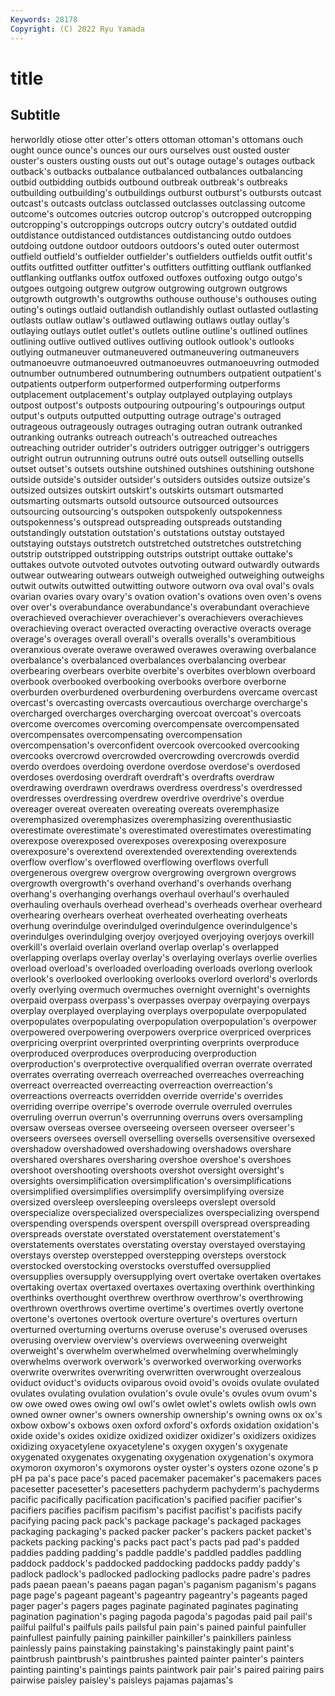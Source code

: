 ```yaml
---
Keywords: 28178
Copyright: (C) 2022 Ryu Yamada
---
```



# title

## Subtitle
herworldly otiose otter otter's otters
ottoman ottoman's ottomans ouch ought ounce ounce's ounces our ours
ourselves oust ousted ouster ouster's ousters ousting ousts out out's
outage outage's outages outback outback's outbacks outbalance outbalanced outbalances outbalancing
outbid outbidding outbids outbound outbreak outbreak's outbreaks outbuilding outbuilding's outbuildings
outburst outburst's outbursts outcast outcast's outcasts outclass outclassed outclasses outclassing
outcome outcome's outcomes outcries outcrop outcrop's outcropped outcropping outcropping's outcroppings
outcrops outcry outcry's outdated outdid outdistance outdistanced outdistances outdistancing outdo
outdoes outdoing outdone outdoor outdoors outdoors's outed outer outermost outfield
outfield's outfielder outfielder's outfielders outfields outfit outfit's outfits outfitted outfitter
outfitter's outfitters outfitting outflank outflanked outflanking outflanks outfox outfoxed outfoxes
outfoxing outgo outgo's outgoes outgoing outgrew outgrow outgrowing outgrown outgrows
outgrowth outgrowth's outgrowths outhouse outhouse's outhouses outing outing's outings outlaid
outlandish outlandishly outlast outlasted outlasting outlasts outlaw outlaw's outlawed outlawing
outlaws outlay outlay's outlaying outlays outlet outlet's outlets outline outline's
outlined outlines outlining outlive outlived outlives outliving outlook outlook's outlooks
outlying outmaneuver outmaneuvered outmaneuvering outmaneuvers outmanoeuvre outmanoeuvred outmanoeuvres outmanoeuvring outmoded
outnumber outnumbered outnumbering outnumbers outpatient outpatient's outpatients outperform outperformed outperforming
outperforms outplacement outplacement's outplay outplayed outplaying outplays outpost outpost's outposts
outpouring outpouring's outpourings output output's outputs outputted outputting outrage outrage's
outraged outrageous outrageously outrages outraging outran outrank outranked outranking outranks
outreach outreach's outreached outreaches outreaching outrider outrider's outriders outrigger outrigger's
outriggers outright outrun outrunning outruns outré outs outsell outselling outsells
outset outset's outsets outshine outshined outshines outshining outshone outside outside's
outsider outsider's outsiders outsides outsize outsize's outsized outsizes outskirt outskirt's
outskirts outsmart outsmarted outsmarting outsmarts outsold outsource outsourced outsources outsourcing
outsourcing's outspoken outspokenly outspokenness outspokenness's outspread outspreading outspreads outstanding outstandingly
outstation outstation's outstations outstay outstayed outstaying outstays outstretch outstretched outstretches
outstretching outstrip outstripped outstripping outstrips outstript outtake outtake's outtakes outvote
outvoted outvotes outvoting outward outwardly outwards outwear outwearing outwears outweigh
outweighed outweighing outweighs outwit outwits outwitted outwitting outwore outworn ova
oval oval's ovals ovarian ovaries ovary ovary's ovation ovation's ovations
oven oven's ovens over over's overabundance overabundance's overabundant overachieve overachieved
overachiever overachiever's overachievers overachieves overachieving overact overacted overacting overactive overacts
overage overage's overages overall overall's overalls overalls's overambitious overanxious overate
overawe overawed overawes overawing overbalance overbalance's overbalanced overbalances overbalancing overbear
overbearing overbears overbite overbite's overbites overblown overboard overbook overbooked overbooking
overbooks overbore overborne overburden overburdened overburdening overburdens overcame overcast overcast's
overcasting overcasts overcautious overcharge overcharge's overcharged overcharges overcharging overcoat overcoat's
overcoats overcome overcomes overcoming overcompensate overcompensated overcompensates overcompensating overcompensation overcompensation's
overconfident overcook overcooked overcooking overcooks overcrowd overcrowded overcrowding overcrowds overdid
overdo overdoes overdoing overdone overdose overdose's overdosed overdoses overdosing overdraft
overdraft's overdrafts overdraw overdrawing overdrawn overdraws overdress overdress's overdressed overdresses
overdressing overdrew overdrive overdrive's overdue overeager overeat overeaten overeating overeats
overemphasize overemphasized overemphasizes overemphasizing overenthusiastic overestimate overestimate's overestimated overestimates overestimating
overexpose overexposed overexposes overexposing overexposure overexposure's overextend overextended overextending overextends
overflow overflow's overflowed overflowing overflows overfull overgenerous overgrew overgrow overgrowing
overgrown overgrows overgrowth overgrowth's overhand overhand's overhands overhang overhang's overhanging
overhangs overhaul overhaul's overhauled overhauling overhauls overhead overhead's overheads overhear
overheard overhearing overhears overheat overheated overheating overheats overhung overindulge overindulged
overindulgence overindulgence's overindulges overindulging overjoy overjoyed overjoying overjoys overkill overkill's
overlaid overlain overland overlap overlap's overlapped overlapping overlaps overlay overlay's
overlaying overlays overlie overlies overload overload's overloaded overloading overloads overlong
overlook overlook's overlooked overlooking overlooks overlord overlord's overlords overly overlying
overmuch overmuches overnight overnight's overnights overpaid overpass overpass's overpasses overpay
overpaying overpays overplay overplayed overplaying overplays overpopulate overpopulated overpopulates overpopulating
overpopulation overpopulation's overpower overpowered overpowering overpowers overprice overpriced overprices overpricing
overprint overprinted overprinting overprints overproduce overproduced overproduces overproducing overproduction overproduction's
overprotective overqualified overran overrate overrated overrates overrating overreach overreached overreaches
overreaching overreact overreacted overreacting overreaction overreaction's overreactions overreacts overridden override
override's overrides overriding overripe overripe's overrode overrule overruled overrules overruling
overrun overrun's overrunning overruns overs oversampling oversaw overseas oversee overseeing
overseen overseer overseer's overseers oversees oversell overselling oversells oversensitive oversexed
overshadow overshadowed overshadowing overshadows overshare overshared overshares oversharing overshoe overshoe's
overshoes overshoot overshooting overshoots overshot oversight oversight's oversights oversimplification oversimplification's
oversimplifications oversimplified oversimplifies oversimplify oversimplifying oversize oversized oversleep oversleeping oversleeps
overslept oversold overspecialize overspecialized overspecializes overspecializing overspend overspending overspends overspent
overspill overspread overspreading overspreads overstate overstated overstatement overstatement's overstatements overstates
overstating overstay overstayed overstaying overstays overstep overstepped overstepping oversteps overstock
overstocked overstocking overstocks overstuffed oversupplied oversupplies oversupply oversupplying overt overtake
overtaken overtakes overtaking overtax overtaxed overtaxes overtaxing overthink overthinking overthinks
overthought overthrew overthrow overthrow's overthrowing overthrown overthrows overtime overtime's overtimes
overtly overtone overtone's overtones overtook overture overture's overtures overturn overturned
overturning overturns overuse overuse's overused overuses overusing overview overview's overviews
overweening overweight overweight's overwhelm overwhelmed overwhelming overwhelmingly overwhelms overwork overwork's
overworked overworking overworks overwrite overwrites overwriting overwritten overwrought overzealous oviduct
oviduct's oviducts oviparous ovoid ovoid's ovoids ovulate ovulated ovulates ovulating
ovulation ovulation's ovule ovule's ovules ovum ovum's ow owe owed
owes owing owl owl's owlet owlet's owlets owlish owls own
owned owner owner's owners ownership ownership's owning owns ox ox's
oxbow oxbow's oxbows oxen oxford oxford's oxfords oxidation oxidation's oxide
oxide's oxides oxidize oxidized oxidizer oxidizer's oxidizers oxidizes oxidizing oxyacetylene
oxyacetylene's oxygen oxygen's oxygenate oxygenated oxygenates oxygenating oxygenation oxygenation's oxymora
oxymoron oxymoron's oxymorons oyster oyster's oysters ozone ozone's p pH
pa pa's pace pace's paced pacemaker pacemaker's pacemakers paces pacesetter
pacesetter's pacesetters pachyderm pachyderm's pachyderms pacific pacifically pacification pacification's pacified
pacifier pacifier's pacifiers pacifies pacifism pacifism's pacifist pacifist's pacifists pacify
pacifying pacing pack pack's package package's packaged packages packaging packaging's
packed packer packer's packers packet packet's packets packing packing's packs
pact pact's pacts pad pad's padded paddies padding padding's paddle
paddle's paddled paddles paddling paddock paddock's paddocked paddocking paddocks paddy
paddy's padlock padlock's padlocked padlocking padlocks padre padre's padres pads
paean paean's paeans pagan pagan's paganism paganism's pagans page page's
pageant pageant's pageantry pageantry's pageants paged pager pager's pagers pages
paginate paginated paginates paginating pagination pagination's paging pagoda pagoda's pagodas
paid pail pail's pailful pailful's pailfuls pails pailsful pain pain's
pained painful painfuller painfullest painfully paining painkiller painkiller's painkillers painless
painlessly pains painstaking painstaking's painstakingly paint paint's paintbrush paintbrush's paintbrushes
painted painter painter's painters painting painting's paintings paints paintwork pair
pair's paired pairing pairs pairwise paisley paisley's paisleys pajamas pajamas's
